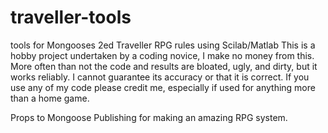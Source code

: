 # traveller-tools
tools for Mongooses 2ed Traveller RPG rules using Scilab/Matlab
This is a hobby project undertaken by a coding novice, I make no money from this.
More often than not the code and results are bloated, ugly, and dirty, but it works reliably. 
I cannot guarantee its accuracy or that it is correct.
If you use any of my code please credit me, especially if used for anything more than a home game.

Props to Mongoose Publishing for making an amazing RPG system.
